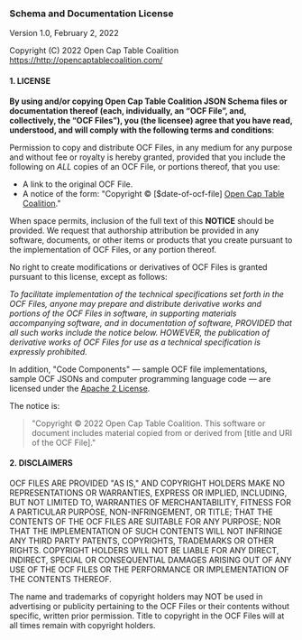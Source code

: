 ### Schema and Documentation License

Version 1.0, February 2, 2022

Copyright (C) 2022 Open Cap Table Coalition <https://http://opencaptablecoalition.com/>

#### 1. LICENSE
**By using and/or copying Open Cap Table Coalition JSON Schema files or documentation thereof 
(each, individually, an “OCF File”, and, collectively, the “OCF Files”), you (the licensee) 
agree that you have read, understood, and will comply with the following terms and conditions**:

Permission to copy and distribute OCF Files, in any medium for any purpose and without fee or 
royalty is hereby granted, provided that you include the following on _ALL_ copies of an OCF File, 
or portions thereof, that you use:

- A link to the original OCF File.
- A notice of the form: "Copyright © [$date-of-ocf-file] 
  [Open Cap Table Coalition](https://opencaptablecoalition.com)."

When space permits, inclusion of the full text of this **NOTICE** should be provided. We request 
that authorship attribution be provided in any software, documents, or other items or products 
that you create pursuant to the implementation of OCF Files, or any portion thereof.

No right to create modifications or derivatives of OCF Files is granted pursuant to this license, 
except as follows:

*To facilitate implementation of the technical specifications set forth in 
the OCF Files, anyone may prepare and distribute derivative works and 
portions of the OCF Files in software, in supporting materials accompanying
software, and in documentation of software, PROVIDED that all such 
works include the notice below. HOWEVER, the publication of derivative 
works of OCF Files for use as a technical specification is expressly prohibited.*

In addition, "Code Components" — sample OCF file implementations, sample OCF JSONs and computer 
programming language code — are licensed under the [Apache 2 License](https://www.apache.org/licenses/LICENSE-2.0).

The notice is:

> "Copyright © 2022 Open Cap Table Coalition. This software or document
> includes material copied from or derived from [title and URI of the
> OCF File]."

#### 2. DISCLAIMERS

OCF FILES ARE PROVIDED "AS IS," AND COPYRIGHT HOLDERS MAKE NO REPRESENTATIONS OR WARRANTIES, 
EXPRESS OR IMPLIED, INCLUDING, BUT NOT LIMITED TO, WARRANTIES OF MERCHANTABILITY, FITNESS 
FOR A PARTICULAR PURPOSE, NON-INFRINGEMENT, OR TITLE; THAT THE CONTENTS OF THE OCF FILES ARE 
SUITABLE FOR ANY PURPOSE; NOR THAT THE IMPLEMENTATION OF SUCH CONTENTS WILL NOT INFRINGE ANY 
THIRD PARTY PATENTS, COPYRIGHTS, TRADEMARKS OR OTHER RIGHTS. COPYRIGHT HOLDERS WILL NOT BE LIABLE 
FOR ANY DIRECT, INDIRECT, SPECIAL OR CONSEQUENTIAL DAMAGES ARISING OUT OF ANY USE OF THE OCF FILES 
OR THE PERFORMANCE OR IMPLEMENTATION OF THE CONTENTS THEREOF.

The name and trademarks of copyright holders may NOT be used in advertising or publicity pertaining 
to the OCF Files or their contents without specific, written prior permission. Title to copyright 
in the OCF Files will at all times remain with copyright holders.
